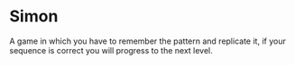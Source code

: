 # Simon
A game in which you have to remember the pattern and replicate it, if your sequence is correct you will progress to the next level.
